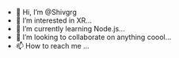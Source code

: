 - 👋 Hi, I’m @Shivgrg
- 👀 I’m interested in XR...
- 🌱 I’m currently learning Node.js...
- 💞️ I’m looking to collaborate on anything coool...
- 📫 How to reach me ...

<!---
Shivgrg is a ✨ special ✨
--->
